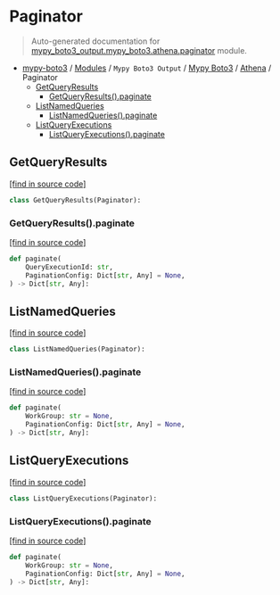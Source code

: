# Paginator

> Auto-generated documentation for [mypy_boto3_output.mypy_boto3.athena.paginator](https://github.com/vemel/mypy_boto3/blob/master/mypy_boto3_output/mypy_boto3/athena/paginator.py) module.

- [mypy-boto3](../../../README.md#mypy_boto3) / [Modules](../../../MODULES.md#mypy-boto3-modules) / `Mypy Boto3 Output` / [Mypy Boto3](../index.md#mypy-boto3) / [Athena](index.md#athena) / Paginator
    - [GetQueryResults](#getqueryresults)
        - [GetQueryResults().paginate](#getqueryresultspaginate)
    - [ListNamedQueries](#listnamedqueries)
        - [ListNamedQueries().paginate](#listnamedqueriespaginate)
    - [ListQueryExecutions](#listqueryexecutions)
        - [ListQueryExecutions().paginate](#listqueryexecutionspaginate)

## GetQueryResults

[[find in source code]](https://github.com/vemel/mypy_boto3/blob/master/mypy_boto3_output/mypy_boto3/athena/paginator.py#L9)

```python
class GetQueryResults(Paginator):
```

### GetQueryResults().paginate

[[find in source code]](https://github.com/vemel/mypy_boto3/blob/master/mypy_boto3_output/mypy_boto3/athena/paginator.py#L12)

```python
def paginate(
    QueryExecutionId: str,
    PaginationConfig: Dict[str, Any] = None,
) -> Dict[str, Any]:
```

## ListNamedQueries

[[find in source code]](https://github.com/vemel/mypy_boto3/blob/master/mypy_boto3_output/mypy_boto3/athena/paginator.py#L18)

```python
class ListNamedQueries(Paginator):
```

### ListNamedQueries().paginate

[[find in source code]](https://github.com/vemel/mypy_boto3/blob/master/mypy_boto3_output/mypy_boto3/athena/paginator.py#L21)

```python
def paginate(
    WorkGroup: str = None,
    PaginationConfig: Dict[str, Any] = None,
) -> Dict[str, Any]:
```

## ListQueryExecutions

[[find in source code]](https://github.com/vemel/mypy_boto3/blob/master/mypy_boto3_output/mypy_boto3/athena/paginator.py#L27)

```python
class ListQueryExecutions(Paginator):
```

### ListQueryExecutions().paginate

[[find in source code]](https://github.com/vemel/mypy_boto3/blob/master/mypy_boto3_output/mypy_boto3/athena/paginator.py#L30)

```python
def paginate(
    WorkGroup: str = None,
    PaginationConfig: Dict[str, Any] = None,
) -> Dict[str, Any]:
```
